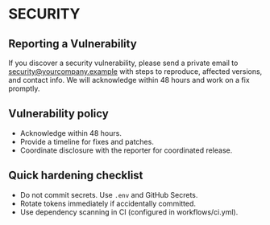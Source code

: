 # SECURITY

## Reporting a Vulnerability
If you discover a security vulnerability, please send a private email to security@yourcompany.example with steps to reproduce, affected versions, and contact info. We will acknowledge within 48 hours and work on a fix promptly.

## Vulnerability policy
- Acknowledge within 48 hours.
- Provide a timeline for fixes and patches.
- Coordinate disclosure with the reporter for coordinated release.

## Quick hardening checklist
- Do not commit secrets. Use `.env` and GitHub Secrets.
- Rotate tokens immediately if accidentally committed.
- Use dependency scanning in CI (configured in workflows/ci.yml).
